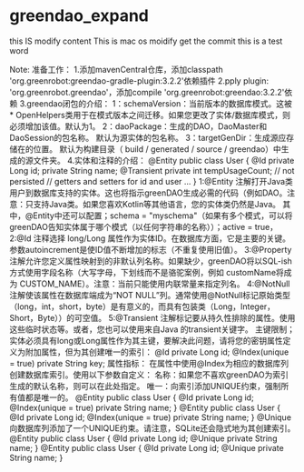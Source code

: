 # greendao_expand
this IS modify content
This is mac os moidify
get the commit
this is a test word 

Note:
准备工作：
    1.添加mavenCentral仓库，添加classpath 'org.greenrobot:greendao-gradle-plugin:3.2.2'依赖插件
    2.pply plugin: 'org.greenrobot.greendao'，添加compile 'org.greenrobot:greendao:3.2.2'依赖
    3.greendao闭包的介绍：
        1：schemaVersion：当前版本的数据库模式。这被 * OpenHelpers类用于在模式版本之间迁移。如果您更改了实体/数据库模式，则必须增加该值。默认为1。
        2：daoPackage：生成的DAO，DaoMaster和DaoSession的包名称。 默认为源实体的包名称。
        3：targetGenDir：生成源应存储在的位置。 默认为构建目录（ build / generated / source / greendao）中生成的源文件夹。
    4.实体和注释的介绍：
        @Entity
        public class User {
            @Id
            private Long id;
            private String name;
            @Transient
            private int tempUsageCount; // not persisted
           // getters and setters for id and user ...
        }
        1:@Entity 注解打开Java类 用户到数据库支持的实体。这也将指示greenDAO生成必需的代码（例如DAO。注意：只支持Java类。如果您喜欢Kotlin等其他语言，您的实体类仍然是Java。
            其中，@Entity中还可以配置；schema = "myschema"（如果有多个模式，可以将greenDAO告知实体属于哪个模式（以任何字符串的名称））；active = true，
        2:@Id 注释选择 long/Long 属性作为实体ID。在数据库方面，它是主要的关键。参数autoincrement是使ID值不断增加的标志（不重复使用旧值）。
        3:@Property 注解允许您定义属性映射到的非默认列名称。如果缺少，greenDAO将以SQL-ish方式使用字段名称（大写字母，下划线而不是骆驼案例，例如 customName将成为 CUSTOM_NAME）。注意：当前只能使用内联常量来指定列名。
        4:@NotNull 注解使该属性在数据库端成为“NOT NULL”列。通常使用@NotNull标记原始类型（long，int，short，byte）是有意义的，而具有包装类（Long，Integer，Short，Byte））的可空值。
        5:@Transient 注解标记要从持久性排除的属性。使用这些临时状态等。或者，您也可以使用来自Java 的transient关键字。
        主键限制；
            实体必须具有long或Long属性作为其主键，要解决此问题，请将您的密钥属性定义为附加属性，但为其创建唯一的索引：
            @Id
            private Long id;
            @Index(unique = true)
            private String key;
        属性指标：
            在属性中使用@Index为相应的数据库列创建数据库索引。使用以下参数自定义：
            名称：如果您不喜欢greenDAO为索引生成的默认名称，则可以在此处指定。
            唯一：向索引添加UNIQUE约束，强制所有值都是唯一的。
            @Entity
            public class User {
                @Id private Long id;
                @Index(unique = true)
                private String name;
            }
            @Entity
            public class User {
                @Id private Long id;
                @Index(unique = true)
                private String name;
            }
            @Unique向数据库列添加了一个UNIQUE约束。请注意，SQLite还会隐式地为其创建索引。
            @Entity
            public class User {
                @Id private Long id;
                @Unique private String name;
            }
            @Entity
            public class User {
                @Id private Long id;
                @Unique private String name;
            }
